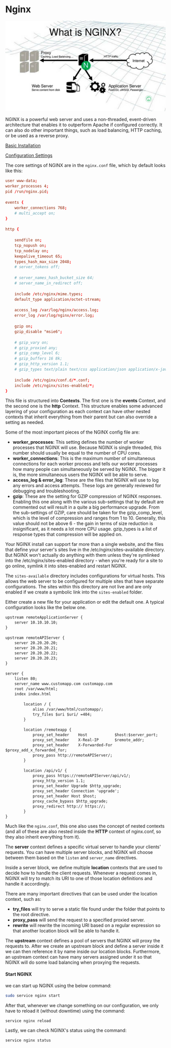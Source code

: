 # Nginx
![Alt text](images/image-nginx.png)

NGINX is a powerful web server and uses a non-threaded, event-driven architecture that enables it to outperform Apache if configured correctly. It can also do other important things, such as load balancing, HTTP caching, or be used as a reverse proxy.

<u>Basic Installation</u>

<u>Configuration Settings</u>

The core settings of NGINX are in the `nginx.conf` file, which by default looks like this:
```conf
user www-data;
worker_processes 4;
pid /run/nginx.pid;

events { 
    worker_connections 768;
    # multi_accept on;
}

http {

    sendfile on;
    tcp_nopush on;
    tcp_nodelay on;
    keepalive_timeout 65;
    types_hash_max_size 2048;
    # server_tokens off;

    # server_names_hash_bucket_size 64;
    # server_name_in_redirect off;

    include /etc/nginx/mime.types;
    default_type application/octet-stream;

    access_log /var/log/nginx/access.log;
    error_log /var/log/nginx/error.log;

    gzip on;
    gzip_disable "msie6";

    # gzip_vary on;
    # gzip_proxied any;
    # gzip_comp_level 6;
    # gzip_buffers 16 8k;
    # gzip_http_version 1.1;
    # gzip_types text/plain text/css application/json application/x-javascript text/xml application/xml application/xml+rss text/javascript;

    include /etc/nginx/conf.d/*.conf;
    include /etc/nginx/sites-enabled/*;
}
```

This file is structured into **Contexts**. The first one is the **events** Context, and the second one is the **http** Context. This structure enables some advanced layering of your configuration as each context can have other nested contexts that inherit everything from their parent but can also override a setting as needed.

Some of the most important pieces of the NGINX config file are:

- **worker_processes**: This setting defines the number of worker processes that NGINX will use. Because NGINX is single threaded, this number should usually be equal to the number of CPU cores.
- **worker_connections**: This is the maximum number of simultaneous connections for each worker process and tells our worker processes how many people can simultaneously be served by NGINX. The bigger it is, the more simultaneous users the NGINX will be able to serve.
- **access_log & error_log**: These are the files that NGINX will use to log any errors and access attempts. These logs are generally reviewed for debugging and troubleshooting.
- **gzip**: These are the setting for GZIP compression of NGINX responses. Enabling this one along with the various sub-settings that by default are commented out will result in a quite a big performance upgrade. From the sub-settings of GZIP, care should be taken for the gzip_comp_level, which is the level of compression and ranges from 1 to 10. Generally, this value should not be above 6 - the gain in terms of size reduction is insignificant, as it needs a lot more CPU usage. gzip_types is a list of response types that compression will be applied on.

Your NGINX install can support far more than a single website, and the files that define your server's sites live in the /etc/nginx/sites-available directory. But NGINX won't actually do anything with them unless they're symlinked into the /etc/nginx/sites-enabled directory - when you're ready for a site to go online, symlink it into sites-enabled and restart NGINX.

The `sites-available` directory includes configurations for virtual hosts. This allows the web server to be configured for multiple sites that have separate configurations. The sites within this directory are not live and are only enabled if we create a symbolic link into the `sites-enabled` folder.

Either create a new file for your application or edit the default one. A typical configuration looks like the below one.

```
upstream remoteApplicationServer {
    server 10.10.10.10;
}

upstream remoteAPIServer {
    server 20.20.20.20;
    server 20.20.20.21;
    server 20.20.20.22;
    server 20.20.20.23;
}

server {
    listen 80;
    server_name www.customapp.com customapp.com
    root /var/www/html;
    index index.html

        location / {
            alias /var/www/html/customapp/;
            try_files $uri $uri/ =404;
        }

        location /remoteapp {
            proxy_set_header    Host            $host:$server_port;
            proxy_set_header    X-Real-IP       $remote_addr;
            proxy_set_header    X-Forwarded-For $proxy_add_x_forwarded_for;
            proxy_pass http://remoteAPIServer/;
        }

        location /api/v1/ {
            proxy_pass https://remoteAPIServer/api/v1/;
            proxy_http_version 1.1;
            proxy_set_header Upgrade $http_upgrade;
            proxy_set_header Connection 'upgrade';
            proxy_set_header Host $host;
            proxy_cache_bypass $http_upgrade;
            proxy_redirect http:// https://;
        }
}
```

Much like the `nginx.conf`, this one also uses the concept of nested contexts (and all of these are also nested inside the **HTTP** context of nginx.conf, so they also inherit everything from it).

The **server** context defines a specific virtual server to handle your clients' requests. You can have multiple server blocks, and NGINX will choose between them based on the `listen` and `server_name` directives.

Inside a server block, we define multiple **location** contexts that are used to decide how to handle the client requests. Whenever a request comes in, NGINX will try to match its URI to one of those location definitions and handle it accordingly.

There are many important directives that can be used under the location context, such as:

- **try_files** will try to serve a static file found under the folder that points to the root directive.
- **proxy_pass** will send the request to a specified proxied server.
- **rewrite** will rewrite the incoming URI based on a regular expression so that another location block will be able to handle it.

The **upstream** context defines a pool of servers that NGINX will proxy the requests to. After we create an upstream block and define a server inside it we can then reference it by name inside our location blocks. Furthermore, an upstream context can have many servers assigned under it so that NGINX will do some load balancing when proxying the requests.

#### Start NGINX
we can start up NGINX using the below command:

```bash
sudo service nginx start
```

After that, whenever we change something on our configuration, we only have to reload it (without downtime) using the command:

```bash
service nginx reload
```

Lastly, we can check NGINX's status using the command:

```bash
service nginx status
```